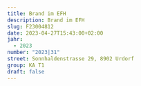 ```yaml
---
title: Brand im EFH
description: Brand im EFH
slug: F23004812
date: 2023-04-27T15:43:00+02:00
jahr:
  - 2023
number: "2023|31"
street: Sonnhaldenstrasse 29, 8902 Urdorf
group: KA T1
draft: false
---
```

